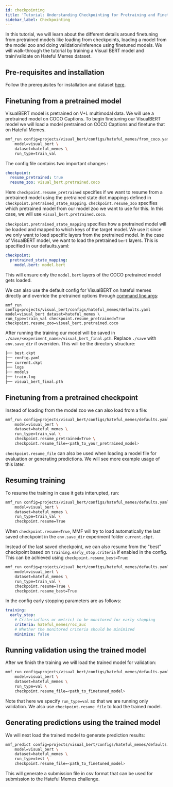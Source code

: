 ```yaml
---
id: checkpointing
title: 'Tutorial: Understanding Checkpointing for Pretraining and Finetuning'
sidebar_label: Checkpointing
---
```


In this tutorial, we will learn about the different details around finetuning from pretrained models like loading from checkpoints, loading a model from the model zoo and doing validation/inference using finetuned models. We will walk-through the tutorial by training a Visual BERT model and train/validate on Hateful Memes dataset.

## Pre-requisites and installation

Follow the prerequisites for installation and dataset [here](https://github.com/facebookresearch/mmf/tree/master/projects/hateful_memes#prerequisites).

## Finetuning from a pretrained model

VisualBERT model is pretrained on V+L multimodal data. We will use a pretrained model on COCO Captions. To begin finetuning our VisualBERT model we will load a model pretrained on COCO Captions and finetune that on Hateful Memes.

```bash
mmf_run config=projects/visual_bert/configs/hateful_memes/from_coco.yaml \
    model=visual_bert \
    dataset=hateful_memes \
    run_type=train_val
```

The config file contains two important changes :

```yaml
checkpoint:
  resume_pretrained: true
  resume_zoo: visual_bert.pretrained.coco
```

Here `checkpoint.resume_pretrained` specifies if we want to resume from a pretrained model using the pretrained state dict mappings defined in `checkpoint.pretrained_state_mapping`. `checkpoint.resume_zoo` specifies which pretrained model from our model zoo we want to use for this. In this case, we will use `visual_bert.pretrained.coco`.

`checkpoint.pretrained_state_mapping` specifies how a pretrained model will be loaded and mapped to which keys of the target model. We use it since we only want to load specific layers from the pretrained model. In the case of VisualBERT model, we want to load the pretrained `bert` layers. This is specified in our defaults.yaml:

```yaml
checkpoint:
  pretrained_state_mapping:
    model.bert: model.bert
```

This will ensure only the `model.bert` layers of the COCO pretrained model gets loaded.

We can also use the default config for VisualBERT on hateful memes directly and override the pretrained options through [command line args](https://mmf.sh/docs/notes/configuration#command-line-dot-list-override):

```
mmf_run config=projects/visual_bert/configs/hateful_memes/defaults.yaml model=visual_bert dataset=hateful_memes \
run_type=train_val checkpoint.resume_pretrained=True checkpoint.resume_zoo=visual_bert.pretrained.coco
```

After running the training our model will be saved in `./save/<experiment_name>/visual_bert_final.pth`. Replace `./save` with `env.save_dir` if overriden. This will be the directory structure:

```bash
├── best.ckpt
├── config.yaml
├── current.ckpt
├── logs
├── models
├── train.log
├── visual_bert_final.pth
```

## Finetuning from a pretrained checkpoint

Instead of loading from the model zoo we can also load from a file:

```bash
mmf_run config=projects/visual_bert/configs/hateful_memes/defaults.yaml \
    model=visual_bert \
    dataset=hateful_memes \
    run_type=train_val \
    checkpoint.resume_pretrained=True \
    checkpoint.resume_file=<path_to_your_pretrained_model>
```

`checkpoint.resume_file` can also be used when loading a model file for evaluation or generating predictions. We will see more example usage of this later.

## Resuming training

To resume the training in case it gets intterupted, run:

```bash
mmf_run config=projects/visual_bert/configs/hateful_memes/defaults.yaml \
    model=visual_bert \
    dataset=hateful_memes \
    run_type=train_val \
    checkpoint.resume=True
```

When `checkpoint.resume=True`, MMF will try to load automatically the last saved checkpoint in the `env.save_dir` experiment folder `current.ckpt`.

Instead of the last saved checkpoint, we can also resume from the "best" checkpoint based on `training.early_stop.criteria` if enabled in the config. This can be achieved using `checkpoint.resume_best=True`:

```bash
mmf_run config=projects/visual_bert/configs/hateful_memes/defaults.yaml \
    model=visual_bert \
    dataset=hateful_memes \
    run_type=train_val \
    checkpoint.resume=True \
    checkpoint.resume_best=True
```

In the config early stopping parameters are as follows:

```yaml
training:
  early_stop:
    # Criteria(loss or metric) to be monitored for early stopping
    criteria: hateful_memes/roc_auc
    # Whether the monitored criteria should be minimized
    minimize: false
```

## Running validation using the trained model

After we finish the training we will load the trained model for validation:

```bash
mmf_run config=projects/visual_bert/configs/hateful_memes/defaults.yaml \
    model=visual_bert \
    dataset=hateful_memes \
    run_type=val \
    checkpoint.resume_file=<path_to_finetuned_model>
```

Note that here we specify `run_type=val` so that we are running only validation. We also use `checkpoint.resume_file` to load the trained model.

## Generating predictions using the trained model

We will next load the trained model to generate prediction results:

```bash
mmf_predict config=projects/visual_bert/configs/hateful_memes/defaults.yaml \
    model=visual_bert \
    dataset=hateful_memes \
    run_type=test \
    checkpoint.resume_file=<path_to_finetuned_model>
```

This will generate a submission file in csv format that can be used for submission to the Hateful Memes challenge.
